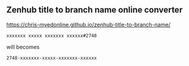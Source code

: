 ## Zenhub title to branch name online converter

https://chris-myedonline.github.io/zenhub-title-to-branch-name/

`xxxxxxx xxxxx xxxxxxx xxxxxx#2748`

will becomes

`2748-xxxxxxx-xxxxx-xxxxxxx-xxxxxx`
